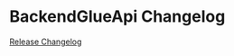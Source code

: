 # BackendGlueApi Changelog

[Release Changelog](https://github.com/spryker/backend-glue-api/releases)
